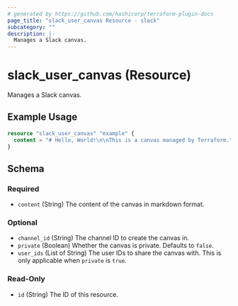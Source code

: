 ```yaml
---
# generated by https://github.com/hashicorp/terraform-plugin-docs
page_title: "slack_user_canvas Resource - slack"
subcategory: ""
description: |-
  Manages a Slack canvas.
---
```


# slack_user_canvas (Resource)

Manages a Slack canvas.

## Example Usage

```terraform
resource "slack_user_canvas" "example" {
  content = "# Hello, World!\n\nThis is a canvas managed by Terraform."
}
```

<!-- schema generated by tfplugindocs -->
## Schema

### Required

- `content` (String) The content of the canvas in markdown format.

### Optional

- `channel_id` (String) The channel ID to create the canvas in.
- `private` (Boolean) Whether the canvas is private. Defaults to `false`.
- `user_ids` (List of String) The user IDs to share the canvas with. This is only applicable when `private` is `true`.

### Read-Only

- `id` (String) The ID of this resource.
